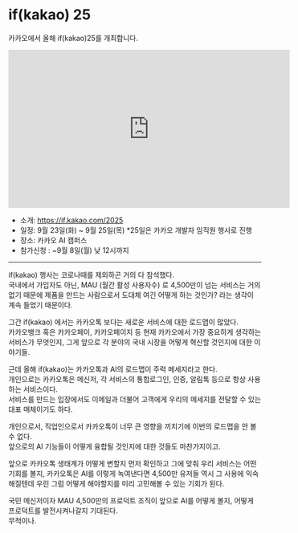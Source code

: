 # if(kakao) 25

카카오에서 올해 if(kakao)25를 개최합니다.  

<iframe width="560" height="315" src="https://www.youtube.com/embed/43YkvvKCCpU?si=pNiWck6Acxvt9hrL" title="YouTube video player" frameborder="0" allow="accelerometer; autoplay; clipboard-write; encrypted-media; gyroscope; picture-in-picture; web-share" referrerpolicy="strict-origin-when-cross-origin" allowfullscreen></iframe>

- 소개: https://if.kakao.com/2025
- 일정: 9월 23일(화) ~ 9월 25일(목) *25일은 카카오 개발자 임직원 행사로 진행
- 장소: 카카오 AI 캠퍼스
- 참가신청 : ~9월 8일(월) 낮 12시까지

---

if(kakao) 행사는 코로나때를 제외하곤 거의 다 참석했다.  
국내에서 가입자도 아닌, MAU (월간 활성 사용자수) 로 4,500만이 넘는 서비스는 거의 없기 때문에 제품을 만드는 사람으로서 도대체 여긴 어떻게 하는 것인가? 라는 생각이 계속 들었기 때문이다.  
  
그간 if(kakao) 에서는 카카오톡 보다는 새로운 서비스에 대한 로드맵이 많았다.  
카카오뱅크 혹은 카카오페이, 카카오페이지 등 현재 카카오에서 가장 중요하게 생각하는 서비스가 무엇인지, 그게 앞으로 각 분야의 국내 시장을 어떻게 혁신할 것인지에 대한 이야기들.  
  
근데 올해 if(kakao)는 카카오톡과 AI의 로드맵이 주력 메세지라고 한다.  
개인으로는 카카오톡은 메신저, 각 서비스의 통합로그인, 인증, 알림톡 등으로 항상 사용하는 서비스이다.  
서비스를 만드는 입장에서도 이메일과 더불어 고객에게 우리의 메세지를 전달할 수 있는 대표 매체이기도 하다.  
  
개인으로서, 직업인으로서 카카오톡이 너무 큰 영향을 끼치기에 이번의 로드맵을 안 볼 수 없다.  
앞으로의 AI 기능들이 어떻게 융합될 것인지에 대한 것들도 마찬가지이고.  
  
앞으로 카카오톡 생태계가 어떻게 변할지 먼저 확인하고 그에 맞춰 우리 서비스는 어떤 기회를 볼지, 카카오톡은 AI를 이렇게 녹여낸다면 4,500만 유저들 역시 그 사용에 익숙해질텐데 우린 그럼 어떻게 해야할지를 미리 고민해볼 수 있는 기회가 된다.  
  
국민 메신저이자 MAU 4,500만의 프로덕트 조직이 앞으로 AI를 어떻게 볼지, 어떻게 프로덕트를 발전시켜나갈지 기대된다.  
무척이나.
